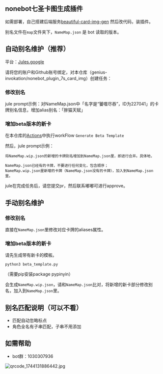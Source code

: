 ## nonebot七圣卡图生成插件

如需部署，自己搭建后端服务[beautiful-card-img-gen](https://github.com/genius-invokation/beautiful-card-img-gen) 然后改代码，装插件。

别名文件在`map`文件夹下，`NameMap.json` 是 bot 读取的版本。

## 自动别名维护（推荐）

平台：[Jules.google](https://jules.google/)

请将您的账户和Github账号绑定，对本仓库（genius-invokation/nonebot_plugin_7s_card_img）创建任务：

### 修改别名

jule prompt示例：对NameMap.json中「名字是“饕噬尽吞”，ID为227041」的卡牌别名信息，增加alias别名：「胖猫天赋」

### 增加beta版本的新卡

在本仓库的[Actions](https://github.com/genius-invokation/nonebot_plugin_7s_card_img/actions)中执行workFlow  `Generate Beta Template` 

然后，jule prompt示例：
```
将NameMap.wip.json的新增的卡牌别名增加到NameMap.json里，即进行合并。具体地，

NameMap.json已经有的卡牌，不要进行任何变化，包含顺序；
NameMap.wip.json里新增的卡牌（NameMap.json没有的卡牌），加入到NameMap.json里。
```

jule在完成任务后，请您提交pr，然后联系嘟嘟可进行approve。

## 手动别名维护

### 修改别名

直接在`NameMap.json`里修改对应卡牌的aliases属性。

### 增加beta版本的新卡

请先生成带有新卡的模板。
```
python3 beta_template.py
```

（需要pip安装package pypinyin）

会生成`NameMap.wip.json`，请和`NameMap.json`比对，将新增的新卡部分修改别名，加入到`NameMap.json`里。


## 别名匹配说明（可以不看）

- 匹配自动忽略标点
- 角色全名有子串匹配，子串不用添加

## 如需帮助

- bot群：1030307936 

![qrcode_1744131886442.jpg](https://7s-1304005994.cos.ap-singapore.myqcloud.com/qrcode_1744131886442.jpg)






